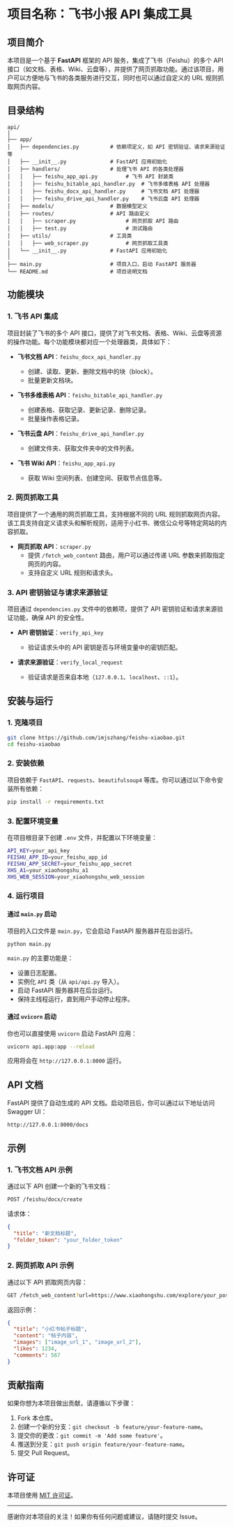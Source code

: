# 项目名称：飞书小报 API 集成工具

## 项目简介

本项目是一个基于 **FastAPI** 框架的 API 服务，集成了飞书（Feishu）的多个 API 接口（如文档、表格、Wiki、云盘等），并提供了网页抓取功能。通过该项目，用户可以方便地与飞书的各类服务进行交互，同时也可以通过自定义的 URL 规则抓取网页内容。

## 目录结构

```plaintext
api/
│
├── app/
│   ├── dependencies.py          # 依赖项定义，如 API 密钥验证、请求来源验证等
│   ├── __init__.py              # FastAPI 应用初始化
│   ├── handlers/                # 处理飞书 API 的各类处理器
│   │   ├── feishu_app_api.py         # 飞书 API 封装类
│   │   ├── feishu_bitable_api_handler.py  # 飞书多维表格 API 处理器
│   │   ├── feishu_docx_api_handler.py     # 飞书文档 API 处理器
│   │   ├── feishu_drive_api_handler.py    # 飞书云盘 API 处理器
│   ├── models/                  # 数据模型定义
│   ├── routes/                  # API 路由定义
│   │   ├── scraper.py                # 网页抓取 API 路由
│   │   ├── test.py                   # 测试路由
│   ├── utils/                   # 工具类
│   │   ├── web_scraper.py            # 网页抓取工具类
│   └── __init__.py              # FastAPI 应用初始化
│
├── main.py                      # 项目入口，启动 FastAPI 服务器
└── README.md                    # 项目说明文档
```

## 功能模块

### 1. 飞书 API 集成

项目封装了飞书的多个 API 接口，提供了对飞书文档、表格、Wiki、云盘等资源的操作功能。每个功能模块都对应一个处理器类，具体如下：

- **飞书文档 API**：`feishu_docx_api_handler.py`
  - 创建、读取、更新、删除文档中的块（block）。
  - 批量更新文档块。
  
- **飞书多维表格 API**：`feishu_bitable_api_handler.py`
  - 创建表格、获取记录、更新记录、删除记录。
  - 批量操作表格记录。
  
- **飞书云盘 API**：`feishu_drive_api_handler.py`
  - 创建文件夹、获取文件夹中的文件列表。

- **飞书 Wiki API**：`feishu_app_api.py`
  - 获取 Wiki 空间列表、创建空间、获取节点信息等。

### 2. 网页抓取工具

项目提供了一个通用的网页抓取工具，支持根据不同的 URL 规则抓取网页内容。该工具支持自定义请求头和解析规则，适用于小红书、微信公众号等特定网站的内容抓取。

- **网页抓取 API**：`scraper.py`
  - 提供 `/fetch_web_content` 路由，用户可以通过传递 URL 参数来抓取指定网页的内容。
  - 支持自定义 URL 规则和请求头。

### 3. API 密钥验证与请求来源验证

项目通过 `dependencies.py` 文件中的依赖项，提供了 API 密钥验证和请求来源验证功能，确保 API 的安全性。

- **API 密钥验证**：`verify_api_key`
  - 验证请求头中的 API 密钥是否与环境变量中的密钥匹配。
  
- **请求来源验证**：`verify_local_request`
  - 验证请求是否来自本地（`127.0.0.1`、`localhost`、`::1`）。

## 安装与运行

### 1. 克隆项目

```bash
git clone https://github.com/imjszhang/feishu-xiaobao.git
cd feishu-xiaobao
```

### 2. 安装依赖

项目依赖于 `FastAPI`、`requests`、`beautifulsoup4` 等库。你可以通过以下命令安装所有依赖：

```bash
pip install -r requirements.txt
```

### 3. 配置环境变量

在项目根目录下创建 `.env` 文件，并配置以下环境变量：

```bash
API_KEY=your_api_key
FEISHU_APP_ID=your_feishu_app_id
FEISHU_APP_SECRET=your_feishu_app_secret
XHS_A1=your_xiaohongshu_a1
XHS_WEB_SESSION=your_xiaohongshu_web_session
```

### 4. 运行项目

#### 通过 `main.py` 启动

项目的入口文件是 `main.py`，它会启动 FastAPI 服务器并在后台运行。

```bash
python main.py
```

`main.py` 的主要功能是：

- 设置日志配置。
- 实例化 `API` 类（从 `api/api.py` 导入）。
- 启动 FastAPI 服务器并在后台运行。
- 保持主线程运行，直到用户手动停止程序。

#### 通过 `uvicorn` 启动

你也可以直接使用 `uvicorn` 启动 FastAPI 应用：

```bash
uvicorn api.app:app --reload
```

应用将会在 `http://127.0.0.1:8000` 运行。

## API 文档

FastAPI 提供了自动生成的 API 文档。启动项目后，你可以通过以下地址访问 Swagger UI：

```
http://127.0.0.1:8000/docs
```

## 示例

### 1. 飞书文档 API 示例

通过以下 API 创建一个新的飞书文档：

```bash
POST /feishu/docx/create
```

请求体：

```json
{
  "title": "新文档标题",
  "folder_token": "your_folder_token"
}
```

### 2. 网页抓取 API 示例

通过以下 API 抓取网页内容：

```bash
GET /fetch_web_content?url=https://www.xiaohongshu.com/explore/your_post_id
```

返回示例：

```json
{
  "title": "小红书帖子标题",
  "content": "帖子内容",
  "images": ["image_url_1", "image_url_2"],
  "likes": 1234,
  "comments": 567
}
```

## 贡献指南

如果你想为本项目做出贡献，请遵循以下步骤：

1. Fork 本仓库。
2. 创建一个新的分支：`git checkout -b feature/your-feature-name`。
3. 提交你的更改：`git commit -m 'Add some feature'`。
4. 推送到分支：`git push origin feature/your-feature-name`。
5. 提交 Pull Request。

## 许可证

本项目使用 [MIT 许可证](LICENSE)。

---

感谢你对本项目的关注！如果你有任何问题或建议，请随时提交 Issue。